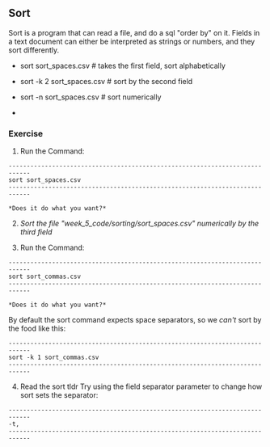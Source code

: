 
## Sort 

Sort is a program that can read a file, and do a sql "order by" on it.  Fields in a text 
document can either be interpreted as strings or numbers, and they sort differently. 

- sort sort_spaces.csv       # takes the first field, sort alphabetically
- sort -k 2 sort_spaces.csv  # sort by the second field
- sort -n sort_spaces.csv    # sort numerically

- 

### Exercise

1) Run the Command: 

```
----------------------------------------------------------------------------
sort sort_spaces.csv
----------------------------------------------------------------------------
```

    *Does it do what you want?*

2) *Sort the file "week_5_code/sorting/sort_spaces.csv" numerically by the third field*

3) Run the Command: 

```
----------------------------------------------------------------------------
sort sort_commas.csv
----------------------------------------------------------------------------
```

    *Does it do what you want?*

By default the sort command expects space separators, so we *can't* sort by the food like this:

```
----------------------------------------------------------------------------
sort -k 1 sort_commas.csv
----------------------------------------------------------------------------
```

4) Read the sort tldr Try using the field separator parameter to change how sort sets the separator:

```
----------------------------------------------------------------------------
-t,
----------------------------------------------------------------------------
```
